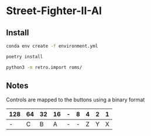 # Street-Fighter-II-AI

## Install

```bash
conda env create -f environment.yml
```

```bash
poetry install
```

```bash
python3 -m retro.import roms/
```


## Notes

Controls are mapped to the buttons using a binary format

| 128 | 64 | 32 | 16 | - | 8 | 4 | 2 | 1 |
| --- | -- | -- | -- | - | - | - | - | - |
|  -  |  C |  B |  A | - | - | Z | Y | X |